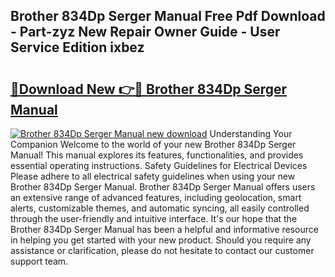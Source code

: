 ## Brother 834Dp Serger Manual Free Pdf Download - Part-zyz New Repair Owner Guide - User Service Edition ixbez

# <h2><a href="http://bc22917.oget.top/?id=Brother+834Dp+Serger+Manual">🔗Download New 👉🔴 Brother 834Dp Serger Manual</a></h2>

[![Brother 834Dp Serger Manual new download](https://i.imgur.com/5g1atiW.png)](http://bc22917.oget.top/?id=Brother+834Dp+Serger+Manual)
Understanding Your Companion Welcome to the world of your new Brother 834Dp Serger Manual! This manual explores its features, functionalities, and provides essential operating instructions. Safety Guidelines for Electrical Devices Please adhere to all electrical safety guidelines when using your new Brother 834Dp Serger Manual. Brother 834Dp Serger Manual offers users an extensive range of advanced features, including geolocation, smart alerts, customizable themes, and automatic syncing, all easily controlled through the user-friendly and intuitive interface. It's our hope that the Brother 834Dp Serger Manual has been a helpful and informative resource in helping you get started with your new product. Should you require any assistance or clarification, please do not hesitate to contact our customer support team.
